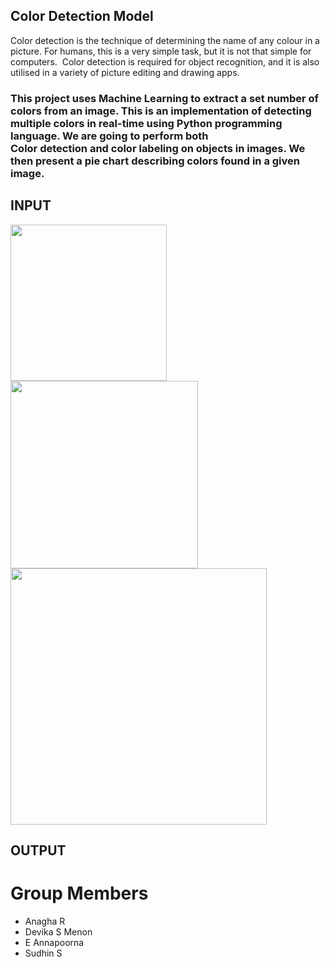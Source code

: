 ## Color Detection Model

Color detection is the technique of determining the name of any colour in a picture. 
For humans, this is a very simple task, but it is not that simple for computers. 
Color detection is required for object recognition, and it is also utilised in a variety of picture editing and drawing apps. 


### This project uses Machine Learning to extract a set number of colors from an image. This is an implementation of detecting multiple colors in real-time using Python programming language. We are going to perform both Color detection and color labeling on objects in images. We then present a pie chart describing colors found in a given image.

## INPUT
<img src="https://github.com/sudi050/ML-Project/blob/main/images/1.jpg" width="250"/> <img src="https://github.com/sudi050/ML-Project/blob/main/images/2.png" width="300" height="300"/><img src="https://github.com/sudi050/ML-Project/blob/main/images/4.jpg" width="410"/>
  
 
  
## OUTPUT
  
                                                      
# Group Members
- Anagha R
- Devika S Menon
- E Annapoorna 
- Sudhin S
